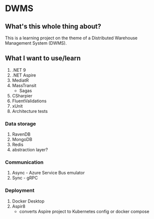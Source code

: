 # DWMS 
## What's this whole thing about?
This is a learning project on the theme of a Distributed Warehouse Management System (DWMS).

## What I want to use/learn
1. .NET 9
2. .NET Aspire
3. MediatR
4. MassTransit
    - Sagas
5. CSharpier
6. FluentValidations
7. xUnit
8. Architecture tests

### Data storage

1. RavenDB
2. MongoDB
3. Redis
4. abstraction layer?

### Communication

1. Async - Azure Service Bus emulator
2. Sync - gRPC

### Deployment

1. Docker Desktop
2. Aspir8
    -  converts Aspire project to Kubernetes config or docker compose